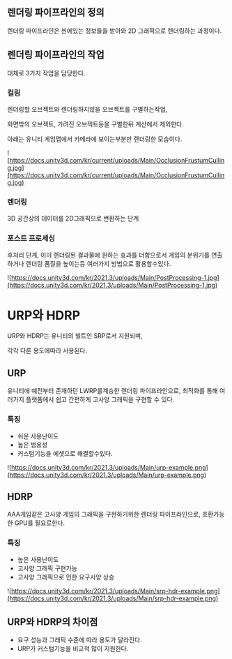## 렌더링 파이프라인의 정의

렌더링 파이프라인은 씬에있는 정보들을 받아와 2D 그래픽으로 렌더링하는 과정이다.

## 렌더링 파이프라인의 작업

대체로 3가지 작업을 담당한다.

### 컬링

렌더링할 오브젝트와 렌더링하지않을 오브젝트를 구별하는작업,

화면밖의 오브젝트, 가려진 오브젝트등을 구별한뒤 계산에서 제외한다.

아래는 유니티 게임맵에서 카메라에 보이는부분만 렌더링한 모습이다.

![https://docs.unity3d.com/kr/current/uploads/Main/OcclusionFrustumCulling.jpg](https://docs.unity3d.com/kr/current/uploads/Main/OcclusionFrustumCulling.jpg)

### 렌더링

3D 공간상의 데이터를 2D그래픽으로 변환하는 단계

### 포스트 프로세싱

후처리 단계, 이미 렌더링된 결과물에 원하는 효과를 더함으로서 게임의 분위기를 연출하거나 렌더링 품질을 높이는등 여러가지 방법으로 활용할수있다.

![https://docs.unity3d.com/kr/2021.3/uploads/Main/PostProcessing-1.jpg](https://docs.unity3d.com/kr/2021.3/uploads/Main/PostProcessing-1.jpg)

# URP와 HDRP

URP와 HDRP는 유니티의 빌트인 SRP로서 지원되며,

각각 다른 용도에따라 사용된다.

## URP

유니티에 예전부터 존재하던 LWRP를계승한 렌더링 파이프라인으로, 최적화를 통해 여러가지 플랫폼에서 쉽고 간편하게 고사양 그래픽을 구현할 수 있다.

### 특징

- 쉬운 사용난이도
- 높은 범용성
- 커스텀기능을 에셋으로 해결할수있다.

![https://docs.unity3d.com/kr/2021.3/uploads/Main/urp-example.png](https://docs.unity3d.com/kr/2021.3/uploads/Main/urp-example.png)

## HDRP

AAA게임같은 고사양 게임의 그래픽을 구현하기위한 렌더링 파이프라인으로, 호환가능한 GPU를 필요로한다.

### 특징

- 높은 사용난이도
- 고사양 그래픽 구현가능
- 고사양 그래픽으로 인한 요구사양 상승

![https://docs.unity3d.com/kr/2021.3/uploads/Main/srp-hdr-example.png](https://docs.unity3d.com/kr/2021.3/uploads/Main/srp-hdr-example.png)

## URP와 HDRP의 차이점

- 요구 성능과 그래픽 수준에 따라 용도가 달라진다.
- URP가 커스텀기능을 비교적 많이 지원한다.
